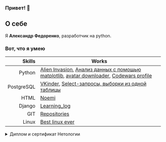 ### Привет! 👋

## О себе
Я **Александр Федоренко**, разработчик на python.

### Вот, что я умею

| Skills |  Works       |
|-----:|---------------|
|Python|[Alien Invasion](https://github.com/Kai-s-cmd/Alien_Invasion), [Анализ данных с помощью matplotlib](https://github.com/Kai-s-cmd/work_with_matplotlib), [avatar downloader](https://github.com/Kai-s-cmd/final_python-s_work), [Codewars profile](https://www.codewars.com/users/Kai-s-cmd) |
|PostgreSQL|[VKinder](https://github.com/Kai-s-cmd/netology_diploma), [Select-запросы, выборки из одной таблицы](https://github.com/Kai-s-cmd/netology_select_request)|
|HTML|[Noemi](https://codepen.io/Kai-s-cmd/pen/bGKpOwm)|
|Django|[Learning_log](https://github.com/Kai-s-cmd/Learning_log)|
|GIT|[Repositories](https://github.com/Kai-s-cmd?tab=repositories)            |
|Linux|[Best linux ever](https://pop.system76.com/)         |
 
 

<details>
<summary>Диплом и сертификат Нетологии</summary>

 ![Python diploma](https://github.com/Kai-s-cmd/Kai-s-cmd/assets/93368311/edbd8491-749b-4105-b670-4a31ec1e67cc)
 
 
 ![certificate.pdf](https://github.com/Kai-s-cmd/Kai-s-cmd/files/11440412/certificate.pdf)


</details>








<!--
**Kai-s-cmd/Kai-s-cmd** is a ✨ _special_ ✨ repository because its `README.md` (this file) appears on your GitHub profile.

Here are some ideas to get you started:

- 🔭 I’m currently working on ...
- 🌱 I’m currently learning ...
- 👯 I’m looking to collaborate on ...
- 🤔 I’m looking for help with ...
- 💬 Ask me about ...
- 📫 How to reach me: ...
- 😄 Pronouns: ...
- ⚡ Fun fact: ...
-->
